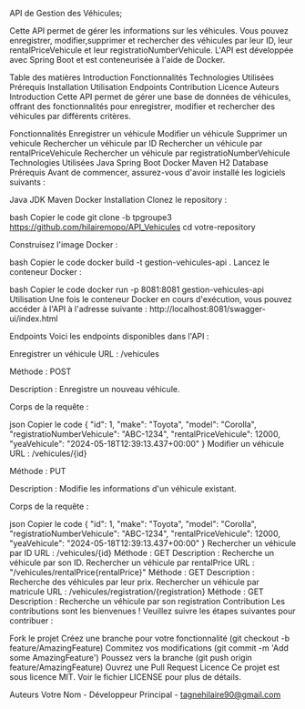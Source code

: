 API de Gestion des Véhicules;


Cette API permet de gérer les informations sur les véhicules. Vous pouvez enregistrer, modifier,supprimer et rechercher des véhicules par leur ID, leur rentalPriceVehicule et leur registratioNumberVehicule. L'API est développée avec Spring Boot et est conteneurisée à l'aide de Docker.

Table des matières
Introduction
Fonctionnalités
Technologies Utilisées
Prérequis
Installation
Utilisation
Endpoints
Contribution
Licence
Auteurs
Introduction
Cette API permet de gérer une base de données de véhicules, offrant des fonctionnalités pour enregistrer, modifier et rechercher des véhicules par différents critères.

Fonctionnalités
Enregistrer un véhicule
Modifier un véhicule
Supprimer un vehicule
Rechercher un véhicule par ID
Rechercher un véhicule par rentalPriceVehicule
Rechercher un véhicule par registratioNumberVehicule
Technologies Utilisées
Java
Spring Boot
Docker
Maven
H2 Database 
Prérequis
Avant de commencer, assurez-vous d'avoir installé les logiciels suivants :

Java JDK
Maven
Docker
Installation
Clonez le repository :

bash
Copier le code
git clone -b tpgroupe3 https://github.com/hilairemopo/API_Vehicules
cd votre-repository

Construisez l'image Docker :


bash
Copier le code
docker build -t gestion-vehicules-api .
Lancez le conteneur Docker :

bash
Copier le code
docker run -p 8081:8081 gestion-vehicules-api
Utilisation
Une fois le conteneur Docker en cours d'exécution, vous pouvez accéder à l'API à l'adresse suivante : http://localhost:8081/swagger-ui/index.html

Endpoints
Voici les endpoints disponibles dans l'API :

Enregistrer un véhicule
URL : /vehicules

Méthode : POST

Description : Enregistre un nouveau véhicule.

Corps de la requête :

json
Copier le code
{
  "id": 1,
  "make": "Toyota",
  "model": "Corolla",
  "registratioNumberVehicule": "ABC-1234",
  "rentalPriceVehicule": 12000,
  "yeaVehicule": "2024-05-18T12:39:13.437+00:00"
}
Modifier un véhicule
URL : /vehicules/{id}

Méthode : PUT

Description : Modifie les informations d'un véhicule existant.

Corps de la requête :

json
Copier le code
{
  "id": 1,
  "make": "Toyota",
  "model": "Corolla",
  "registratioNumberVehicule": "ABC-1234",
  "rentalPriceVehicule": 12000,
  "yeaVehicule": "2024-05-18T12:39:13.437+00:00"
}
Rechercher un véhicule par ID
URL : /vehicules/{id}
Méthode : GET
Description : Recherche un véhicule par son ID.
Rechercher un véhicule par rentalPrice
URL : "/vehicules/rentalPrice{rentalPrice}"
Méthode : GET
Description : Recherche des véhicules par leur prix.
Rechercher un véhicule par matricule
URL : /vehicules/registration/{registration}
Méthode : GET
Description : Recherche un véhicule par son registration
Contribution
Les contributions sont les bienvenues ! Veuillez suivre les étapes suivantes pour contribuer :

Fork le projet
Créez une branche pour votre fonctionnalité (git checkout -b feature/AmazingFeature)
Commitez vos modifications (git commit -m 'Add some AmazingFeature')
Poussez vers la branche (git push origin feature/AmazingFeature)
Ouvrez une Pull Request
Licence
Ce projet est sous licence MIT. Voir le fichier LICENSE pour plus de détails.

Auteurs
Votre Nom - Développeur Principal - tagnehilaire90@gmail.com
